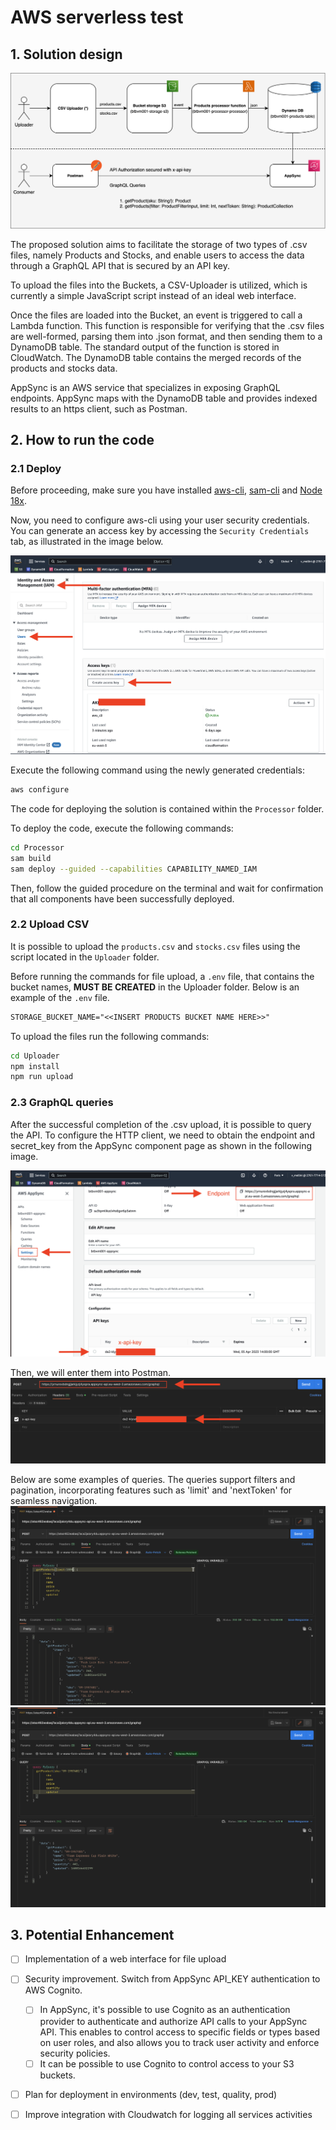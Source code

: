 # AWS serverless test

## 1. Solution design

![](img/architecture.png)

The proposed solution aims to facilitate the storage of two types of .csv files, namely Products and Stocks, and enable users to access the data through a GraphQL API that is secured by an API key.

To upload the files into the Buckets, a CSV-Uploader is utilized, which is currently a simple JavaScript script instead of an ideal web interface.

Once the files are loaded into the Bucket, an event is triggered to call a Lambda function. This function is responsible for verifying that the .csv files are well-formed, parsing them into .json format, and then sending them to a DynamoDB table. The standard output of the function is stored in CloudWatch. The DynamoDB table contains the merged records of the products and stocks data.

AppSync is an AWS service that specializes in exposing GraphQL endpoints. AppSync maps with the DynamoDB table and provides indexed results to an https client, such as Postman.

## 2. How to run the code

### 2.1 Deploy 
Before proceeding, make sure you have installed 
[aws-cli](https://docs.aws.amazon.com/cli/latest/userguide/getting-started-install.html), [sam-cli](https://docs.aws.amazon.com/serverless-application-model/latest/developerguide/install-sam-cli.html) and [Node 18x](https://nodejs.org/en).

Now, you need to configure aws-cli using your user security credentials. You can generate an access key by accessing the ```Security Credentials``` tab, as illustrated in the image below.

![](./img/user_cred.png)

Execute the following command using the newly generated credentials:

```bash
aws configure
```

 The code for deploying the solution is contained within the ```Processor``` folder.

To deploy the code, execute the following commands:

```bash
cd Processor
sam build
sam deploy --guided --capabilities CAPABILITY_NAMED_IAM
```

Then, follow the guided procedure on the terminal and wait for confirmation that all components have been successfully deployed.

### 2.2 Upload CSV
It is possible to upload the ```products.csv``` and ```stocks.csv``` files using the script located in the ```Uploader``` folder.

Before running the commands for file upload, a ```.env``` file, that contains the bucket names, **MUST BE CREATED** in the Uploader folder. Below is an example of the ```.env``` file.

```txt
STORAGE_BUCKET_NAME="<<INSERT PRODUCTS BUCKET NAME HERE>>"
```

To upload the files run the following commands:
```bash 
cd Uploader
npm install
npm run upload
```

### 2.3 GraphQL queries

After the successful completion of the .csv upload, it is possible to query the API. To configure the HTTP client, we need to obtain the endpoint and secret_key from the AppSync component page as shown in the following image. 

![](./img/app_sync_cred.png)

Then, we will enter them into Postman. 
![](./img/postman_cred.png)

Below are some examples of queries. The queries support filters and pagination, incorporating features such as 'limit' and 'nextToken' for seamless navigation.
![](./img/postman_call_1.png)
![](./img/postman_call_2.png)



## 3. Potential Enhancement
- [ ] Implementation of a web interface for file upload
- [ ] Security improvement. Switch from AppSync API_KEY authentication to AWS Cognito. 
  - [ ] In AppSync, it's possible to use Cognito as an authentication provider to authenticate and authorize API calls to your AppSync API. This enables to control access to specific fields or types based on user roles, and also allows you to track user activity and enforce security policies. 
  - [ ] It can be possible to use Cognito to control access to your S3 buckets.
- [ ] Plan for deployment in environments (dev, test, quality, prod)
- [ ] Improve integration with Cloudwatch for logging all services activities





